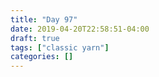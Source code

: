 ```yaml
---
title: "Day 97"
date: 2019-04-20T22:58:51-04:00
draft: true
tags: ["classic yarn"]
categories: []
---
```

